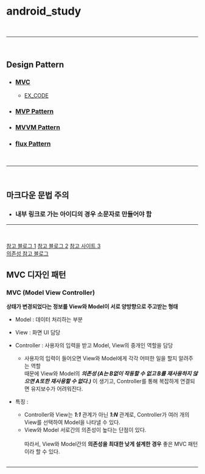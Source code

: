 # android_study


<br>

----

<br>

## Design Pattern
* ### [MVC](#mvc-디자인-패턴)
    * [EX_CODE](/ex_sorce_code/ex_mvc_sorce_code.md)
* ### [MVP Pattern](#mvp_pattern)
* ### [MVVM Pattern](#mvvm_pattern)
* ### [flux Pattern](#flux_pattern)

<br>

----

<br>

## 마크다운 문법 주의
* ### 내부 링크로 가는 아이디의 경우 소문자로 만들어야 함

----

<br>

[참고 블로그 1](https://velog.io/@iamjoo/mvc-mvp-mvvm-flux-%EB%94%94%EC%9E%90%EC%9D%B8-%ED%8C%A8%ED%84%B4-86ocg4bf) [참고 블로그 2](https://heegs.tistory.com/17) [참고 사이트 3](https://protocoderspoint.com/model-view-controller-android-mvc-example-login-validation/)  
[의존성 참고 블로그](https://velog.io/@huttels/%EC%9D%98%EC%A1%B4%EC%84%B1%EC%9D%B4%EB%9E%80)

## MVC 디자인 패턴
### MVC (Model View Controller)

**상태가 변경되었다는 정보를 View와 Model이 서로 양방향으로 주고받는 형태**

* Model : 데이터 처리하는 부분
* View : 화면 UI 담당
* Controller : 사용자의 입력을 받고 Model, View의 중개인 역할을 담당
    * 사용자의 입력이 들어오면 View와 Model에게 각각 어떠한 일을 할지 알려주는 역할<br>
    때문에 View와 Model의 ***의존성 (A는 B없이 작동할 수 없고 B를 재사용하지 않으면 A또한 재사용할 수 없다.)*** 이 생기고, Controller를 통해 복잡하게 연결되면 유지보수가 어려워진다.

* 특징 : 
    * Controller와 View는 ***1:1*** 관계가 아닌 ***1:N*** 관계로, Controller가 여러 개의 View를 선택하여 Model을 나타낼 수 있다.
    * View와 Model 서로간의 의존성이 높다는 단점이 있다.<br/><br/>
    따라서, View와 Model간의 **의존성을 최대한 낮게 설계한 경우** 좋은 MVC 패턴이라 할 수 있다.
<br><br>

---
